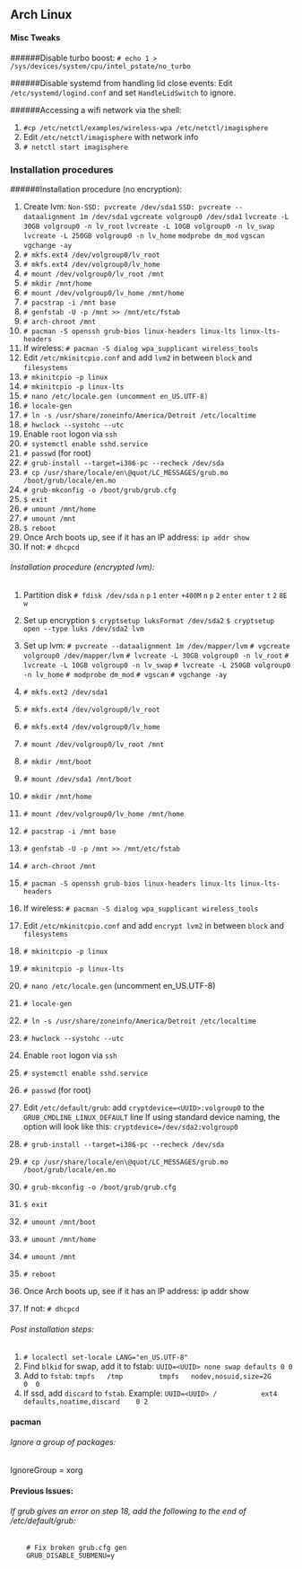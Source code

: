 ## Arch Linux

#### Misc Tweaks
######Disable turbo boost:
  `# echo 1 > /sys/devices/system/cpu/intel_pstate/no_turbo`

######Disable systemd from handling lid close events:
Edit `/etc/systemd/logind.conf` and set `HandleLidSwitch` to ignore.

######Accessing a wifi network via the shell:
  1. `#cp /etc/netctl/examples/wireless-wpa /etc/netctl/imagisphere`
  2. Edit `/etc/netctl/imagisphere` with network info
  3. `# netctl start imagisphere`

### Installation procedures
######Installation procedure (no encryption):
  1.  Create lvm:
          `Non-SSD: pvcreate /dev/sda1`
          `SSD: pvcreate --dataalignment 1m /dev/sda1`
          `vgcreate volgroup0 /dev/sda1`
          `lvcreate -L 30GB volgroup0 -n lv_root`
          `lvcreate -L 10GB volgroup0 -n lv_swap`
          `lvcreate -L 250GB volgroup0 -n lv_home`
          `modprobe dm_mod`
          `vgscan`
          `vgchange -ay`
  2.  `# mkfs.ext4 /dev/volgroup0/lv_root`
  3.  `# mkfs.ext4 /dev/volgroup0/lv_home`
  4.  `# mount /dev/volgroup0/lv_root /mnt`
  5.  `# mkdir /mnt/home`
  6.  `# mount /dev/volgroup0/lv_home /mnt/home`
  7.  `# pacstrap -i /mnt base`
  8.  `# genfstab -U -p /mnt >> /mnt/etc/fstab`
  9.  `# arch-chroot /mnt`
  10. `# pacman -S openssh grub-bios linux-headers linux-lts linux-lts-headers`
  11. If wireless: `# pacman -S dialog wpa_supplicant wireless_tools`
  12. Edit `/etc/mkinitcpio.conf` and add `lvm2` in between `block` and `filesystems`
  13. `# mkinitcpio -p linux`
  14. `# mkinitcpio -p linux-lts`
  15. `# nano /etc/locale.gen (uncomment en_US.UTF-8)`
  16. `# locale-gen`
  17. `# ln -s /usr/share/zoneinfo/America/Detroit /etc/localtime`
  18. `# hwclock --systohc --utc`
  19. Enable `root` logon via `ssh`
  20. `# systemctl enable sshd.service`
  21. `# passwd` (for root)
  22. `# grub-install --target=i386-pc --recheck /dev/sda`
  23. `# cp /usr/share/locale/en\@quot/LC_MESSAGES/grub.mo /boot/grub/locale/en.mo`
  24. `# grub-mkconfig -o /boot/grub/grub.cfg`
  25. `$ exit`
  26. `# umount /mnt/home`
  27. `# umount /mnt`
  28. `$ reboot`
  29. Once Arch boots up, see if it has an IP address: `ip addr show`
  30. If not: `# dhcpcd`

###### Installation procedure (encrypted lvm):
  1. Partition disk
       `# fdisk /dev/sda`
          `n`
          `p`
          `1`
          `enter`
          `+400M`
          `n`
          `p`
          `2`
          `enter`
          `enter`
          `t`
          `2`
          `8E`
          `w`

  2. Set up encryption
       `$ cryptsetup luksFormat /dev/sda2`
       `$ cryptsetup open --type luks /dev/sda2 lvm`

  3.  Set up lvm:
        `# pvcreate --dataalignment 1m /dev/mapper/lvm`
        `# vgcreate volgroup0 /dev/mapper/lvm`
        `# lvcreate -L 30GB volgroup0 -n lv_root`
        `# lvcreate -L 10GB volgroup0 -n lv_swap`
        `# lvcreate -L 250GB volgroup0 -n lv_home`
        `# modprobe dm_mod`
        `# vgscan`
        `# vgchange -ay`

  4.  `# mkfs.ext2 /dev/sda1`
  5.  `# mkfs.ext4 /dev/volgroup0/lv_root`
  6.  `# mkfs.ext4 /dev/volgroup0/lv_home`
  7.  `# mount /dev/volgroup0/lv_root /mnt`
  8.  `# mkdir /mnt/boot`
  9.  `# mount /dev/sda1 /mnt/boot`
  10. `# mkdir /mnt/home`
  11. `# mount /dev/volgroup0/lv_home /mnt/home`
  12. `# pacstrap -i /mnt base`
  13. `# genfstab -U -p /mnt >> /mnt/etc/fstab`
  14. `# arch-chroot /mnt`
  15. `# pacman -S openssh grub-bios linux-headers linux-lts linux-lts-headers`
  16. If wireless: `# pacman -S dialog wpa_supplicant wireless_tools`
  17. Edit `/etc/mkinitcpio.conf` and add `encrypt lvm2` in between `block` and `filesystems`
  18. `# mkinitcpio -p linux`
  19. `# mkinitcpio -p linux-lts`
  20. `# nano /etc/locale.gen` (uncomment en_US.UTF-8)
  21. `# locale-gen`
  22. `# ln -s /usr/share/zoneinfo/America/Detroit /etc/localtime`
  23. `# hwclock --systohc --utc`
  24. Enable `root` logon via `ssh`
  25. `# systemctl enable sshd.service`
  26. `# passwd` (for root)
  27. Edit `/etc/default/grub`:
        add `cryptdevice=<UUID>:volgroup0` to the `GRUB_CMDLINE_LINUX_DEFAULT` line
        If using standard device naming, the option will look like this: `cryptdevice=/dev/sda2:volgroup0`
  29. `# grub-install --target=i386-pc --recheck /dev/sda`
  30. `# cp /usr/share/locale/en\@quot/LC_MESSAGES/grub.mo /boot/grub/locale/en.mo`
  31. `# grub-mkconfig -o /boot/grub/grub.cfg`
  32. `$ exit`
  33. `# umount /mnt/boot`
  34. `# umount /mnt/home`
  35. `# umount /mnt`
  36. `# reboot`
  37. Once Arch boots up, see if it has an IP address: ip addr show
  38. If not: `# dhcpcd`


###### Post installation steps:
  1. `# localectl set-locale LANG="en_US.UTF-8"`
  2. Find `blkid` for swap, add it to fstab: `UUID=<UUID> none swap defaults 0 0`
  3. Add to `fstab`:
	   `tmpfs   /tmp         tmpfs   nodev,nosuid,size=2G          0  0`
  4. If ssd, add `discard` to `fstab`. Example:
	   `UUID=<UUID>	/         	ext4      	defaults,noatime,discard	0 2`

#### pacman
###### Ignore a group of packages:
  IgnoreGroup = xorg

#### Previous Issues:
###### If grub gives an error on step 18, add the following to the end of /etc/default/grub:
		# Fix broken grub.cfg gen
		GRUB_DISABLE_SUBMENU=y
